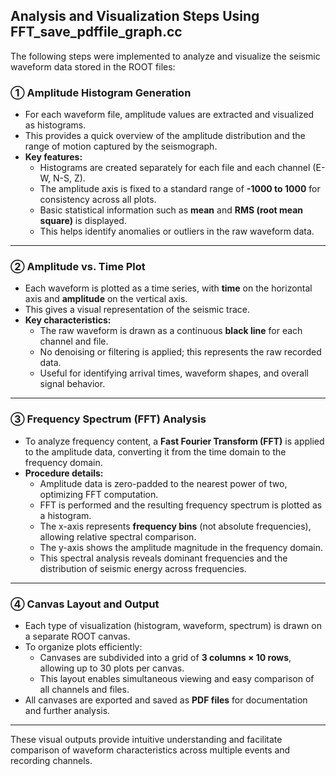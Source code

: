 ## Analysis and Visualization Steps Using FFT_save_pdffile_graph.cc

The following steps were implemented to analyze and visualize the seismic waveform data stored in the ROOT files:

### ① Amplitude Histogram Generation
- For each waveform file, amplitude values are extracted and visualized as histograms.  
- This provides a quick overview of the amplitude distribution and the range of motion captured by the seismograph.  
- **Key features:**  
  - Histograms are created separately for each file and each channel (E-W, N-S, Z).  
  - The amplitude axis is fixed to a standard range of **-1000 to 1000** for consistency across all plots.  
  - Basic statistical information such as **mean** and **RMS (root mean square)** is displayed.  
  - This helps identify anomalies or outliers in the raw waveform data.  

---

### ② Amplitude vs. Time Plot
- Each waveform is plotted as a time series, with **time** on the horizontal axis and **amplitude** on the vertical axis.  
- This gives a visual representation of the seismic trace.  
- **Key characteristics:**  
  - The raw waveform is drawn as a continuous **black line** for each channel and file.  
  - No denoising or filtering is applied; this represents the raw recorded data.  
  - Useful for identifying arrival times, waveform shapes, and overall signal behavior.  

---

### ③ Frequency Spectrum (FFT) Analysis
- To analyze frequency content, a **Fast Fourier Transform (FFT)** is applied to the amplitude data, converting it from the time domain to the frequency domain.  
- **Procedure details:**  
  - Amplitude data is zero-padded to the nearest power of two, optimizing FFT computation.  
  - FFT is performed and the resulting frequency spectrum is plotted as a histogram.  
  - The x-axis represents **frequency bins** (not absolute frequencies), allowing relative spectral comparison.  
  - The y-axis shows the amplitude magnitude in the frequency domain.  
  - This spectral analysis reveals dominant frequencies and the distribution of seismic energy across frequencies.  

---

### ④ Canvas Layout and Output
- Each type of visualization (histogram, waveform, spectrum) is drawn on a separate ROOT canvas.  
- To organize plots efficiently:  
  - Canvases are subdivided into a grid of **3 columns × 10 rows**, allowing up to 30 plots per canvas.  
  - This layout enables simultaneous viewing and easy comparison of all channels and files.  
- All canvases are exported and saved as **PDF files** for documentation and further analysis.  

---

These visual outputs provide intuitive understanding and facilitate comparison of waveform characteristics across multiple events and recording channels.

